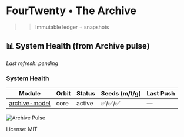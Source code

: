 # FourTwenty • The Archive

>>Immutable ledger + snapshots

## 📊 System Health (from Archive pulse)
_Last refresh: <!-- HEALTH:STAMP -->pending<!-- HEALTH:STAMP -->_

<!-- ARCHIVE:HEALTH:START -->

### System Health

| Module | Orbit | Status | Seeds (m/t/g) | Last Push |
|---|---|---|---|---|
| [archive-model](https://github.com/zbreeden/archive-model) | core | active | ✅/✅/✅ | — |

<!-- ARCHIVE:HEALTH:END -->


![Archive Pulse](https://img.shields.io/endpoint?url=https://raw.githubusercontent.com/zbreeden/archive-model/main/archive/pulse_badge.json)

<!-- SIGNAL:START
id: 2025-09-04-archive-pulse-live
ts_utc: 2025-09-04T16:45:00Z
title: "Archive pulse wired to System Health"
summary: >
  The Archive now emits a beacon, a modules_index.json, and a Shields badge.
  The Signal can harvest this as a broadcast item for the constellation feed.
tags: [archive, pulse, system-health]
links:
  - label: "Modules index (JSON)"
    url: "https://raw.githubusercontent.com/zbreeden/archive-model/main/archive/modules_index.json"
  - label: "Beacon"
    url: "https://raw.githubusercontent.com/zbreeden/archive-model/main/archive/signal_beacon.json"
SIGNAL:END -->


License: MIT

